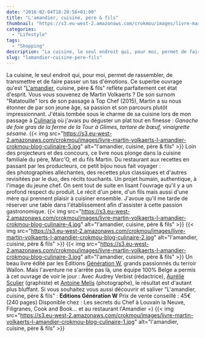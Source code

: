 ```yaml
---
date: "2016-02-04T18:20:56+01:00"
title: "L'amandier, cuisine, père & fils"
thumbnail: "https://s3.eu-west-2.amazonaws.com/crokmou/images/livre-martin-volkaerts-l-amandier-crokmou-blog-culinaire.jpg"
categories:
  - "Lifestyle"
tags:
  - "Shopping"
description: "La cuisine, le seul endroit qui, pour moi, permet de faire passer un tas d'émotions. Ce superbe ouvrage qu'est \"L'amandier, cuisine, père & fils\"..."
slug: "lamandier-cuisine-pere-fils"
---
```


La cuisine, le seul endroit qui, pour moi, permet de rassembler, de transmettre et de faire passer un tas d'émotions. Ce superbe ouvrage qu'est "[L'amandier](http://amandier.be/), cuisine, père & fils" reflète parfaitement cet état d'esprit. Vous vous souvenez de Martin Volkaerts ? De son surnom "Ratatouille" lors de son passage à Top Chef (2015), Martin a su nous étonner de par son jeune âge, sa passion et son parcours plutôt impressionnant. J'étais tombée sous le charme de sa cuisine lors de mon passage à [Culinaria](https://crokmou.com/2015/05/the-belgium-effect) où j'avais pu déguster un plat tout en finesse : _Ganache de foie gras de la ferme de la Tour à Glimes, tartare de bœuf, vinaigrette sésame._ {{< img src="https://s3.eu-west-2.amazonaws.com/crokmou/images/livre-martin-volkaerts-l-amandier-crokmou-blog-culinaire-5.jpg" alt="l'amandier, cuisine, père & fils" >}} Loin des projecteurs et des concours, ce livre nous plonge dans la cuisine familiale du père, Marc'O, et du fils Martin. Du restaurant aux recettes en passant par les producteurs, ce petit bijou nous fait voyager : des photographies alléchantes, des recettes plus classiques et d'autres revisitées par le duo, des récits touchants. Un projet humain, authentique, à l'image du jeune chef. On sent tout de suite en lisant l'ouvrage qu'il y a un profond respect du produit. Le récit d'un père, d'un fils mais aussi d'une mère qui prennent plaisir à cuisiner ensemble. J'avoue qu'il me tarde de réserver une table dans l'établissement afin d'assister à cette passion gastronomique. {{< img src="https://s3.eu-west-2.amazonaws.com/crokmou/images/livre-martin-volkaerts-l-amandier-crokmou-blog-culinaire-4.jpg" alt="l'amandier, cuisine, père & fils" >}} {{< img src="https://s3.eu-west-2.amazonaws.com/crokmou/images/livre-martin-volkaerts-l-amandier-crokmou-blog-culinaire-2.jpg" alt="l'amandier, cuisine, père & fils" >}} {{< img src="https://s3.eu-west-2.amazonaws.com/crokmou/images/livre-martin-volkaerts-l-amandier-crokmou-blog-culinaire-3.jpg" alt="l'amandier, cuisine, père & fils" >}} Un beau livre édité par les Editions [Génération W](http://generationw.be/), grands passionnés du terroir Wallon. Mais l'aventure ne s'arrête pas là, une équipe 100% Belge a permis à cet ouvrage de voir le jour : Avec Audrey Verbist (rédactrice), [Aurélie Sculier](http://antescriptum.com/) (graphiste) et [Antoine Melis](http://www.antoinemelis.com/) (photographe), le résultat est d'autant plus bluffant. Si vous souhaitez vous aussi découvrir et saliver "L'amandier, cuisine, père & fils" : **Editions Génération W** Prix de vente conseillé : 45€ (240 pages) Disponible chez : Les secrets du Chef à Louvain la Neuve, Filigranes, Cook and Book... et au restaurant l'Amandier =) {{< img src="https://s3.eu-west-2.amazonaws.com/crokmou/images/livre-martin-volkaerts-l-amandier-crokmou-blog-culinaire-1.jpg" alt="l'amandier, cuisine, père & fils" >}}